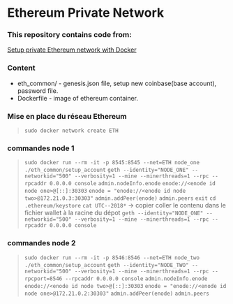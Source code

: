 # Ethereum Private Network

### This repository contains code from:

[Setup private Ethereum network with Docker](https://gist.github.com/fishbullet/04fcc4f7af90ee9fa6f9de0b0aa325ab)

### Content

* eth_common/ - genesis.json file, setup new coinbase(base account), password file.
* Dockerfile - image of ethereum container.

### Mise en place du réseau Ethereum

> `sudo docker network create ETH`

### commandes node 1

> `sudo docker run --rm -it -p 8545:8545 --net=ETH node_one`
> `./eth_common/setup_account`
> `geth --identity="NODE_ONE" --networkid="500" --verbosity=1 --mine --minerthreads=1 --rpc --rpcaddr 0.0.0.0 console`
> `admin.nodeInfo.enode`
> `enode://<enode id node one>@[::]:30303`
> `enode = "enode://<enode id node two>@172.21.0.3:30303"`
> `admin.addPeer(enode)`
> `admin.peers`
> `exit`
> `cd .ethereum/keystore`
> `cat UTC--2018*`
> -> copier coller le contenu dans le fichier wallet à la racine du dépot
> `geth --identity="NODE_ONE" --networkid="500" --verbosity=1 --mine --minerthreads=1 --rpc --rpcaddr 0.0.0.0 console`

### commandes node 2

> `sudo docker run --rm -it -p 8546:8546 --net=ETH node_two`
> `./eth_common/setup_account`
> `geth --identity="NODE_TWO" --networkid="500" --verbosity=1 --mine --minerthreads=1 --rpc --rpcport=8546 --rpcaddr 0.0.0.0 console`
> `admin.nodeInfo.enode`
> `enode://<enode id node two>@[::]:30303`
> `enode = "enode://<enode id node one>@172.21.0.2:30303"`
> `admin.addPeer(enode)`
> `admin.peers`


